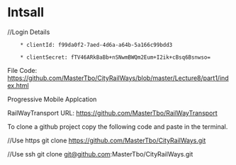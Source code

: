 # Intsall

//Login Details

        * clientId: f99da0f2-7aed-4d6a-a64b-5a166c99bdd3

        * clientSecret: fTV46ARkBaBb+nSNwmBWQm2Eum+I2ik+cBsq6Bsnwso=


File Code: https://github.com/MasterTbo/CityRailWays/blob/master/Lecture8/part1/index.html

Progressive Mobile Applcation

RailWayTransport URL: https://github.com/MasterTbo/RailWayTransport


To clone a github project copy the following code and paste in the terminal.

//Use https
git clone https://github.com/MasterTbo/CityRailWays.git

//Use ssh
git clone git@github.com:MasterTbo/CityRailWays.git
